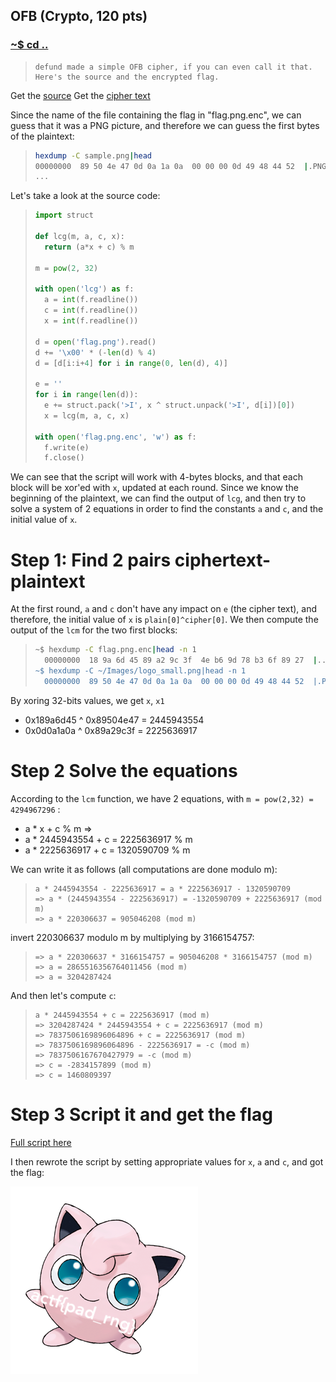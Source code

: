 ## OFB (Crypto, 120 pts)

### [~$ cd ..](../)

> ```
>defund made a simple OFB cipher, if you can even call it that. Here's the source and the encrypted flag.
> ```

Get the [source](encrypt.py)
Get the [cipher text](flag.png.enc)

Since the name of the file containing the flag in "flag.png.enc", we can guess that it was a PNG picture, and therefore we can guess the first bytes of the
plaintext:

> ```bash
>hexdump -C sample.png|head
>00000000  89 50 4e 47 0d 0a 1a 0a  00 00 00 0d 49 48 44 52  |.PNG........IHDR|
>...
> ```

Let's take a look at the source code:

> ```python
>import struct
>
>def lcg(m, a, c, x):
>	return (a*x + c) % m
>
>m = pow(2, 32)
>
>with open('lcg') as f:
>	a = int(f.readline())
>	c = int(f.readline())
>	x = int(f.readline())
>
>d = open('flag.png').read()
>d += '\x00' * (-len(d) % 4)
>d = [d[i:i+4] for i in range(0, len(d), 4)]
>
>e = ''
>for i in range(len(d)):
>	e += struct.pack('>I', x ^ struct.unpack('>I', d[i])[0])
>	x = lcg(m, a, c, x)
>
>with open('flag.png.enc', 'w') as f:
>	f.write(e)
>	f.close()
> ```

We can see that the script will work with 4-bytes blocks, and that each block will be xor'ed with `x`, updated at each round.
Since we know the beginning of the plaintext, we can find the output of `lcg`, and then try to solve a system of 2 equations
in order to find the constants `a` and `c`, and the initial value of `x`.

# Step 1: Find 2 pairs ciphertext-plaintext

At the first round, `a` and `c` don't have any impact on `e` (the cipher text), and therefore, the initial value of `x` is `plain[0]^cipher[0]`.
We then compute the output of the `lcm` for the two first blocks:

> ```bash
>~$ hexdump -C flag.png.enc|head -n 1 
>	00000000  18 9a 6d 45 89 a2 9c 3f  4e b6 9d 78 b3 6f 89 27  |..mE...?N..x.o.'|
>~$ hexdump -C ~/Images/logo_small.png|head -n 1
>	00000000  89 50 4e 47 0d 0a 1a 0a  00 00 00 0d 49 48 44 52  |.PNG........IHDR|
> ```

By xoring 32-bits values, we get `x`, `x1`
* 0x189a6d45 ^ 0x89504e47 = 2445943554
* 0x0d0a1a0a ^ 0x89a29c3f = 2225636917

# Step 2 Solve the equations
 
According to the `lcm` function, we have 2 equations, with `m = pow(2,32) = 4294967296` :

* a * x + c % m =>
* a * 2445943554 + c = 2225636917 % m
* a * 2225636917 + c = 1320590709 % m

We can write it as follows (all computations are done modulo m):

> ```
> a * 2445943554 - 2225636917 = a * 2225636917 - 1320590709
> => a * (2445943554 - 2225636917) = -1320590709 + 2225636917 (mod m)
> => a * 220306637 = 905046208 (mod m)
> ```

invert 220306637 modulo m by multiplying by 3166154757:

> ```
> => a * 220306637 * 3166154757 = 905046208 * 3166154757 (mod m)
> => a = 2865516356764011456 (mod m)
> => a = 3204287424
> ```

And then let's compute `c`:

> ```
> a * 2445943554 + c = 2225636917 (mod m)
> => 3204287424 * 2445943554 + c = 2225636917 (mod m)
> => 7837506169896064896 + c = 2225636917 (mod m)
> => 7837506169896064896 - 2225636917 = -c (mod m)
> => 7837506167670427979 = -c (mod m)
> => c = -2834157899 (mod m)
> => c = 1460809397
> ```

# Step 3 Script it and get the flag

[Full script here](decrypt_ofb.py)

I then rewrote the script by setting appropriate values for `x`, `a` and `c`, and got the flag:

![flag](flag.png)

